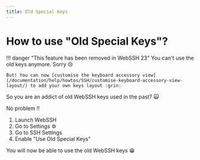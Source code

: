 ```yaml
---
title: Old Special Keys
---
```


# How to use "Old Special Keys"?

!!! danger "This feature has been removed in WebSSH 23"
    You can't use the old keys anymore. Sorry :cry:

    But! You can now [customise the keyboard accessory view](/documentation/help/howtos/SSH/customise-keyboard-accessory-view-layout/) to add your own keys layout :grin:

So you are an addict of old WebSSH keys used in the past? :scream_cat:

No problem :bangbang:

1. Launch WebSSH
2. Go to Settings :gear:
3. Go to SSH Settings
4. Enable "Use Old Special Keys"

You will now be able to use the old WebSSH keys :grin: